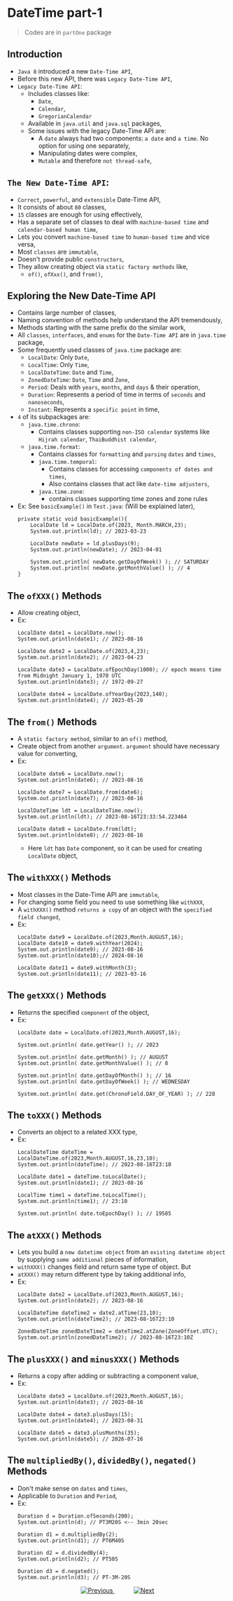 
# DateTime part-1

> Codes are in `partOne` package


## Introduction
- `Java 8` introduced a new `Date-Time API`,
- Before this new API, there was `Legacy Date-Time API`,
- `Legacy Date-Time API`:
  - Includes classes like:
    - `Date`, 
    - `Calendar`, 
    - `GregorianCalendar`
  - Available in `java.util` and `java.sql` packages,
  - Some issues with the legacy Date-Time API are:
    - A `date` always had two components: `a date` and `a time`. No option for using one separately,
    - Manipulating dates were complex,
    - `Mutable` and therefore `not thread-safe`,
 
## `The New Date-Time API`:
- `Correct`, `powerful`, and `extensible` Date-Time API,
- It consists of about `80` classes,
- `15` classes are enough for using effectively,
- Has a separate set of classes to deal with `machine-based time` and `calendar-based human time`,
- Lets you convert `machine-based time` to `human-based time` and vice versa,
- Most `classes` are `immutable`,
- Doesn't provide public `constructors`,
- They allow creating object via `static factory methods` like,
  - `of()`, `ofXxx()`, and `from()`,

## Exploring the New Date-Time API
- Contains large number of classes,
- Naming convention of methods help understand the API tremendously,
- Methods starting with the same prefix do the similar work,
- All `classes`, `interfaces`, and `enums` for the `Date-Time API` are in `java.time` package,
- Some frequently used classes of `java.time` package are:
  - `LocalDate`: Only `Date`,
  - `LocalTime`: Only `Time`,
  - `LocalDateTime`: `Date` and `Time`,
  - `ZonedDateTime`: `Date`, `Time` and `Zone`,
  - `Period`: Deals with `years`, `months`, and `days` & their operation,
  - `Duration`: Represents a period of time in terms of `seconds` and `nanoseconds`,
  - `Instant`: Represents a `specific point` in time,
- `4` of its subpackages are:
  - `java.time.chrono`:
    - Contains classes supporting `non-ISO calendar` systems like `Hijrah calendar`, `ThaiBuddhist calendar`,
  - `java.time.format`:
    - Contains classes for `formatting` and `parsing` `dates` and `times`,
    - `java.time.temporal`:
      - Contains classes for accessing `components of dates and times`,
      - Also contains classes that act like `date-time adjusters`,
    - `java.time.zone`: 
      - contains classes supporting time zones and zone rules
- Ex: See `basicExample()` in `Test.java`: (Will be explained later),
    ```
    private static void basicExample(){
        LocalDate ld = LocalDate.of(2023, Month.MARCH,23);
        System.out.println(ld); // 2023-03-23
    
        LocalDate newDate = ld.plusDays(9);
        System.out.println(newDate); // 2023-04-01
    
        System.out.println( newDate.getDayOfWeek() ); // SATURDAY
        System.out.println( newDate.getMonthValue() ); // 4
    }
    ```

## The `ofXXX()` Methods
- Allow creating object,
- Ex:
    ```
    LocalDate date1 = LocalDate.now();
    System.out.println(date1); // 2023-08-16

    LocalDate date2 = LocalDate.of(2023,4,23);
    System.out.println(date2); // 2023-04-23

    LocalDate date3 = LocalDate.ofEpochDay(1000); // epoch means time from Midnight January 1, 1970 UTC
    System.out.println(date3); // 1972-09-27

    LocalDate date4 = LocalDate.ofYearDay(2023,140);
    System.out.println(date4); // 2023-05-20
    ```
## The `from()` Methods
- A `static factory method`, similar to an `of()` method,
- Create object from another `argument`. `argument` should have necessary value for converting,
- Ex:
    ```
    LocalDate date6 = LocalDate.now();
    System.out.println(date6); // 2023-08-16

    LocalDate date7 = LocalDate.from(date6);
    System.out.println(date7); // 2023-08-16

    LocalDateTime ldt = LocalDateTime.now();
    System.out.println(ldt); // 2023-08-16T23:33:54.223464

    LocalDate date8 = LocalDate.from(ldt);
    System.out.println(date8); // 2023-08-16
    ```
    - Here `ldt` has `Date` component, so it can be used for creating `LocalDate` object,

## The `withXXX()` Methods
- Most classes in the Date-Time API are `immutable`,
- For changing some field you need to use something like `withXXX`,
- A `withXXX()` method `returns a copy` of an object with the `specified field changed`,
- Ex:
    ```
    LocalDate date9 = LocalDate.of(2023,Month.AUGUST,16);
    LocalDate date10 = date9.withYear(2024);
    System.out.println(date9); // 2023-08-16
    System.out.println(date10);// 2024-08-16
    
    LocalDate date11 = date9.withMonth(3);
    System.out.println(date11); // 2023-03-16
    ```

## The `getXXX()` Methods
- Returns the specified `component` of the object,
- Ex:
    ```
    LocalDate date = LocalDate.of(2023,Month.AUGUST,16);
    
    System.out.println( date.getYear() ); // 2023
    
    System.out.println( date.getMonth() ); // AUGUST
    System.out.println( date.getMonthValue() ); // 8
    
    System.out.println( date.getDayOfMonth() ); // 16
    System.out.println( date.getDayOfWeek() ); // WEDNESDAY
    
    System.out.println( date.get(ChronoField.DAY_OF_YEAR) ); // 228
    ```

## The `toXXX()` Methods
- Converts an object to a related XXX type,
- Ex:
    ```
    LocalDateTime dateTime = LocalDateTime.of(2023,Month.AUGUST,16,23,10);
    System.out.println(dateTime); // 2023-08-16T23:10
    
    LocalDate date1 = dateTime.toLocalDate();
    System.out.println(date1); // 2023-08-16
    
    LocalTime time1 = dateTime.toLocalTime();
    System.out.println(time1); // 23:10
            
    System.out.println( date.toEpochDay() ); // 19585
    ```

## The `atXXX()` Methods
- Lets you build a `new datetime object` from an `existing datetime object` by supplying `some additional` pieces of information,
- `withXXX()` changes field and return same type of object. But
- `atXXX()` may return different type by taking additional info,
- Ex:
    ```
    LocalDate date2 = LocalDate.of(2023,Month.AUGUST,16);
    System.out.println(date2); // 2023-08-16
    
    LocalDateTime dateTime2 = date2.atTime(23,10);
    System.out.println(dateTime2); // 2023-08-16T23:10
    
    ZonedDateTime zonedDateTime2 = dateTime2.atZone(ZoneOffset.UTC);
    System.out.println(zonedDateTime2); // 2023-08-16T23:10Z
    ```

## The `plusXXX()` and `minusXXX()` Methods
- Returns a copy after adding or subtracting a component value,
- Ex:
    ```
    LocalDate date3 = LocalDate.of(2023,Month.AUGUST,16);
    System.out.println(date3); // 2023-08-16
    
    LocalDate date4 = date3.plusDays(15);
    System.out.println(date4); // 2023-08-31
    
    LocalDate date5 = date3.plusMonths(35);
    System.out.println(date5); // 2026-07-16
    ```

## The `multipliedBy()`, `dividedBy()`, `negated()` Methods
- Don't make sense on `dates` and `times`,
- Applicable to `Duration` and `Period`,
- Ex:
    ```
    Duration d = Duration.ofSeconds(200);
    System.out.println(d); // PT3M20S <-- 3min 20sec
    
    Duration d1 = d.multipliedBy(2);
    System.out.println(d1); // PT6M40S
    
    Duration d2 = d.dividedBy(4);
    System.out.println(d2); // PT50S
    
    Duration d3 = d.negated();
    System.out.println(d3); // PT-3M-20S
    ```

    
    
    
    
    



<!-- bottom_nav_bar_1243 -->
<div align="center">
<a href="https://github.com/abusaeed2433/JavaInREADME/tree/main/string/part2/">
    <img src="https://img.shields.io/badge/◀%20Previous-blue?style=for-the-badge" alt="Previous">
</a>
&nbsp;&nbsp;&nbsp;&nbsp;&nbsp;&nbsp;&nbsp;&nbsp;&nbsp;&nbsp;
<a href="https://github.com/abusaeed2433/JavaInREADME/tree/main/datetime/part2/">
    <img src="https://img.shields.io/badge/Next%20▶-blue?style=for-the-badge" alt="Next">
</a>
</div>
<!-- bottom_nav_bar_1243 -->
    